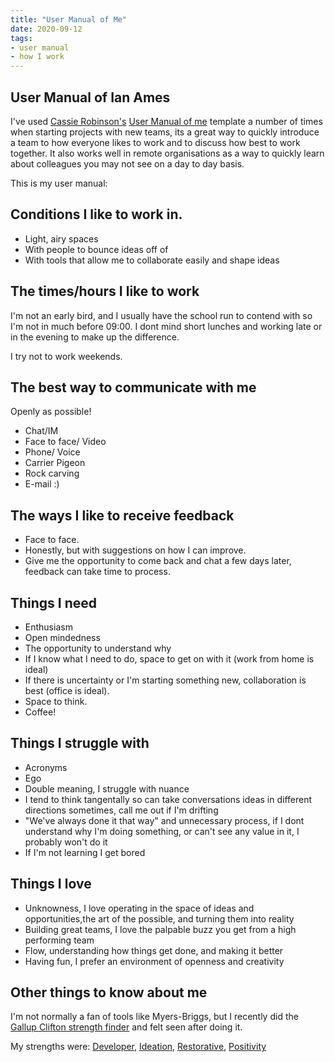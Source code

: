 ```yaml
---
title: "User Manual of Me"
date: 2020-09-12
tags:
- user manual
- how I work
---
```

## User Manual of Ian Ames

I've used [Cassie Robinson's](https://medium.com/@cassierobinson) [User Manual of me](https://medium.com/@cassierobinson/a-user-manual-for-me-d3a851fbc694) template a number of times when starting projects with new teams, its a great way to quickly introduce a team to how everyone likes to work and to discuss how best to work together. It also works well in remote organisations as a way to quickly learn about colleagues you may not see on a day to day basis. 

This is my user manual:

## Conditions I like to work in.

- Light, airy spaces
- With people to bounce ideas off of
- With tools that allow me to collaborate easily and shape ideas

## The times/hours I like to work

I'm not an early bird, and I usually have the school run to contend with so I'm not in much before 09:00. I dont mind short lunches and working late or in the evening to make up the difference.

I try not to work weekends.

## The best way to communicate with me 

Openly as possible!

- Chat/IM
- Face to face/ Video
- Phone/ Voice
- Carrier Pigeon
- Rock carving
- E-mail :)

## The ways I like to receive feedback

- Face to face.
- Honestly, but with suggestions on how I can improve.
- Give me the opportunity to come back and chat a few days later, feedback can take time to process.

## Things I need

- Enthusiasm
- Open mindedness
- The opportunity to understand why
- If I know what I need to do, space to get on with it (work from home is ideal)
- If there is uncertainty or I'm starting something new, collaboration is best (office is ideal).
- Space to think.
- Coffee!

## Things I struggle with

- Acronyms
- Ego
- Double meaning, I struggle with nuance
- I tend to think tangentally so can take conversations ideas in different directions sometimes, call me out if I'm drifting
- "We've always done it that way" and unnecessary process, if I dont understand why I'm doing something, or can't see any value in it, I probably won't do it
- If I'm not learning I get bored

## Things I love

- Unknowness, I love operating in the space of ideas and opportunities,the art of the possible, and turning them into reality
- Building great teams, I love the palpable buzz you get from a high performing team
- Flow, understanding how things get done, and making it better
- Having fun, I prefer an environment of openness and creativity


## Other things to know about me

I'm not normally a fan of tools like Myers-Briggs, but I recently did the [Gallup Clifton strength finder](https://www.gallup.com/cliftonstrengths/en/home.aspx) and felt seen after doing it. 

My strengths were:
[Developer](https://www.gallup.com/cliftonstrengths/en/252224/developer-theme.aspx),
[Ideation](https://www.gallup.com/cliftonstrengths/en/252260/ideation-theme.aspx),
[Restorative](https://www.gallup.com/cliftonstrengths/en/252323/restorative-theme.aspx),
[Positivity](https://www.gallup.com/cliftonstrengths/en/252305/positivity-theme.aspx)


